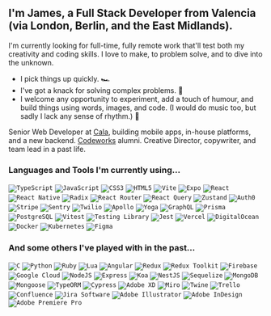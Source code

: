 ## I'm James, a Full Stack Developer from Valencia (via London, Berlin, and the East Midlands).

I'm currently looking for full-time, fully remote work that'll test both my creativity and coding skills. I love to make, to problem solve, and to dive into the unknown.

- I pick things up quickly. 🏎
- I've got a knack for solving complex problems. 🧩
- I welcome any opportunity to experiment, add a touch of humour, and build things using words, images, and code. (I would do music too, but sadly I lack any sense of rhythm.) 🎷

Senior Web Developer at [Cala](https://github.com/eatcala), building mobile apps, in-house platforms, and a new backend. [Codeworks](https://github.com/codeworks) alumni. Creative Director, copywriter, and team lead in a past life.


### Languages and Tools I'm currently using...

<code><img alt="TypeScript" src="https://img.shields.io/badge/-TypeScript-3178C6?logo=typescript&logoColor=white&style=for-the-badge"></code>
<code><img alt="JavaScript" src="https://img.shields.io/badge/-JavaScript-F7DF1E?logo=javascript&logoColor=black&style=for-the-badge"></code>
<code><img alt="CSS3" src="https://img.shields.io/badge/-CSS3-1572B6?logo=css3&logoColor=white&style=for-the-badge"></code>
<code><img alt="HTML5" src="https://img.shields.io/badge/-HTML5-E34F26?logo=html5&logoColor=white&style=for-the-badge"></code>
<code><img alt="Vite" src="https://img.shields.io/badge/-vite-646CFF?style=for-the-badge&logo=vite&logoColor=white"></code>
<code><img alt="Expo" src="https://img.shields.io/badge/-Expo-000020?logo=expo&logoColor=white&style=for-the-badge"></code>
<code><img alt="React" src="https://img.shields.io/badge/-React-61DAFB?logo=react&logoColor=white&style=for-the-badge"></code>
<code><img alt="React Native" src="https://img.shields.io/badge/-React%20Native-61DAFB?logo=react&logoColor=white&style=for-the-badge"></code>
<code><img alt="Radix" src="https://img.shields.io/badge/-radixui-161618?style=for-the-badge&logo=radixui&logoColor=white"></code>
<code><img alt="React Router" src="https://img.shields.io/badge/-reactrouter-CA4245?style=for-the-badge&logo=reactrouter&logoColor=white"></code>
<code><img alt="React Query" src="https://img.shields.io/badge/-reactquery-FF4154?style=for-the-badge&logo=reactquery&logoColor=white"></code>
<code><img alt="Zustand" src="https://img.shields.io/badge/-zustand-fdfdfd?style=for-the-badge"></code>
<code><img alt="Auth0" src="https://img.shields.io/badge/-auth0-EB5424?style=for-the-badge&logo=auth0&logoColor=white"></code>
<code><img alt="Stripe" src="https://img.shields.io/badge/-stripe-635BFF?style=for-the-badge&logo=stripe&logoColor=white"></code>
<code><img alt="Sentry" src="https://img.shields.io/badge/-sentry-362D59?style=for-the-badge&logo=sentry&logoColor=white"></code>
<code><img alt="Twilio" src="https://img.shields.io/badge/-twilio-F22F46?style=for-the-badge&logo=twilio&logoColor=white"></code>
<code><img alt="Apollo" src="https://img.shields.io/badge/-Apollo-311C87?logo=apollo-graphql&logoColor=white&style=for-the-badge"></code>
<code><img alt="Yoga" src="https://img.shields.io/badge/-yoga-fdfdfd?style=for-the-badge"></code>
<code><img alt="GraphQL" src="https://img.shields.io/badge/-GraphQL-E434AA?logo=graphql&logoColor=white&style=for-the-badge"></code>
<code><img alt="Prisma" src="https://img.shields.io/badge/-Prisma-2d3748?style=for-the-badge&logo=prisma&logoColor=white"></code>
<code><img alt="PostgreSQL" src="https://img.shields.io/badge/-PostgreSQL-336791?logo=postgresql&logoColor=white&style=for-the-badge"></code>
<code><img alt="Vitest" src="https://img.shields.io/badge/-vitest-6E9F18?style=for-the-badge&logo=vitest&logoColor=white"></code>
<code><img alt="Testing Library" src="https://img.shields.io/badge/-Testing%20Library-E33332?logo=testing-library&logoColor=white&style=for-the-badge"></code>
<code><img alt="Jest" src="https://img.shields.io/badge/-Jest-C21325?logo=jest&logoColor=white&style=for-the-badge"></code>
<code><img alt="Vercel" src="https://img.shields.io/badge/-vercel-000000?style=for-the-badge&logo=vercel&logoColor=white"></code>
<code><img alt="DigitalOcean" src="https://img.shields.io/badge/-digitalocean-0080FF?style=for-the-badge&logo=digitalocean&logoColor=white"></code>
<code><img alt="Docker" src="https://img.shields.io/badge/-docker-2496ED?style=for-the-badge&logo=docker&logoColor=white"></code>
<code><img alt="Kubernetes" src="https://img.shields.io/badge/-kubernetes-326CE5?style=for-the-badge&logo=kubernetes&logoColor=white"></code>
<code><img alt="Figma" src="https://img.shields.io/badge/-Figma-F24E1E?logo=figma&logoColor=white&style=for-the-badge"></code>

### And some others I've played with in the past...

<code><img alt="C" src="https://img.shields.io/badge/-c-A8B9CC?logo=c&logoColor=black&style=for-the-badge"></code>
<code><img alt="Python" src="https://img.shields.io/badge/-python-3776AB?style=for-the-badge&logo=Python&logoColor=white"></code>
<code><img alt="Ruby" src="https://img.shields.io/badge/-Ruby-CC342D?logo=ruby&logoColor=white&style=for-the-badge"></code>
<code><img alt="Lua" src="https://img.shields.io/badge/-Lua-2C2D72?logo=lua&logoColor=white&style=for-the-badge"></code>
<code><img alt="Angular" src="https://img.shields.io/badge/-Angular-DD0031?logo=angular&logoColor=white&style=for-the-badge"></code>
<code><img alt="Redux" src="https://img.shields.io/badge/-Redux-764ABC?logo=redux&logoColor=white&style=for-the-badge"></code>
<code><img alt="Redux Toolkit" src="https://img.shields.io/badge/-Redux%20Toolkit-764ABC?logo=redux&logoColor=white&style=for-the-badge"></code>
<code><img alt="Firebase" src="https://img.shields.io/badge/-Firebase-FFCA28?logo=firebase&logoColor=black&style=for-the-badge"></code>
<code><img alt="Google Cloud" src="https://img.shields.io/badge/-Google%20Cloud-4285F4?logo=google-cloud&logoColor=white&style=for-the-badge"></code>
<code><img alt="NodeJS" src="https://img.shields.io/badge/-Node.js-339933?logo=node-dot-js&logoColor=white&style=for-the-badge"></code>
<code><img alt="Express" src="https://img.shields.io/badge/-Express-000000?logo=express&logoColor=white&style=for-the-badge"></code>
<code><img alt="Koa" src="https://img.shields.io/badge/-Koa-FDFDFD?style=for-the-badge"></code>
<code><img alt="NestJS" src="https://img.shields.io/badge/-NestJS-E0234E?logo=nestjs&logoColor=white&style=for-the-badge"></code>
<code><img alt="Sequelize" src="https://img.shields.io/badge/-Sequelize-FDFDFD?logoColor=black&style=for-the-badge"></code>
<code><img alt="MongoDB" src="https://img.shields.io/badge/-MongoDB-47A248?logo=mongodb&logoColor=white&style=for-the-badge"></code>
<code><img alt="Mongoose" src="https://img.shields.io/badge/-Mongoose-880000?logoColor=white&style=for-the-badge"></code>
<code><img alt="TypeORM" src="https://img.shields.io/badge/-TypeORM-E83524?logoColor=white&style=for-the-badge"></code>
<code><img alt="Cypress" src="https://img.shields.io/badge/-Cypress-17202C?logo=cypress&logoColor=white&style=for-the-badge"></code>
<code><img alt="Adobe XD" src="https://img.shields.io/badge/-Adobe XD-FF61F6?logo=adobe-xd&logoColor=black&style=for-the-badge"></code>
<code><img alt="Miro" src="https://img.shields.io/badge/-Miro-050038?logo=miro&logoColor=white&style=for-the-badge"></code>
<code><img alt="Twine" src="https://img.shields.io/badge/-Twine-339933?logoColor=white&style=for-the-badge"></code>
<code><img alt="Trello" src="https://img.shields.io/badge/-Trello-0052CC?logo=trello&logoColor=white&style=for-the-badge"></code>
<code><img alt="Confluence" src="https://img.shields.io/badge/-Confluence-172B4D?logo=confluence&logoColor=white&style=for-the-badge"></code>
<code><img alt="Jira Software" src="https://img.shields.io/badge/-Jira Software-0052CC?logo=jira-software&logoColor=white&style=for-the-badge"></code>
<code><img alt="Adobe Illustrator" src="https://img.shields.io/badge/-Adobe%20Illustrator-FF9A00?logo=adobe-illustrator&logoColor=black&style=for-the-badge"></code>
<code><img alt="Adobe InDesign" src="https://img.shields.io/badge/-Adobe%20InDesign-FF3366?logo=adobe-indesign&logoColor=white&style=for-the-badge"></code>
<code><img alt="Adobe Premiere Pro" src="https://img.shields.io/badge/-Adobe%20Premiere%20Pro-9999FF?logo=adobe-premiere-pro&logoColor=black&style=for-the-badge"></code>
